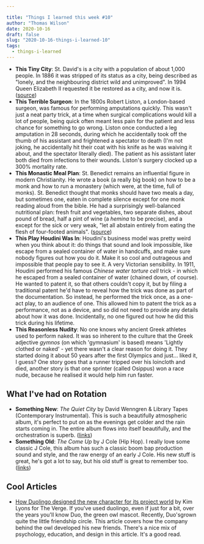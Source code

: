 ```yaml
---

title: "Things I learned this week #10"
author: "Thomas Wilson"
date: 2020-10-16
draft: false
slug: "2020-10-16-things-i-learned-10"
tags:
  - things-i-learned
---
```


- **This Tiny City**: St. David's is a city with a population of about 1,000 people. In 1886 it was stripped of its status as a city, being described as "lonely, and the neighbouring district wild and unimproved". In 1994 Queen Elizabeth II requested it be restored as a city, and now it is. ([source](https://en.wikipedia.org/wiki/St_Davids))
- **This Terrible Surgeon**: In the 1800s Robert Liston, a London-based surgeon, was famous for performing amputations quickly. This wasn't just a neat party trick, at a time when surgical complications would kill a lot of people, being quick often meant less pain for the patient and less chance for something to go wrong. Liston once conducted a leg amputation in 28 seconds, during which he accidentally took off the thumb of his assistant and frightened a spectator to death (I'm not joking, he accidentally hit their coat with his knife as he was waiving it about, and the spectator literally died). The patient as his assistant later both died from infections to their wounds. Liston's surgery clocked up a 300% mortality rate.
- **This Monastic Meal Plan**: St. Benedict remains an influential figure in modern Christianity. He wrote a book (a really big book) on how to be a monk and how to run a monastery (which were, at the time, full of monks). St. Benedict thought that monks should have two meals a day, but sometimes one, eaten in complete silence except for one monk reading aloud from the bible. He had a surprisingly well-balanced nutritional plan: fresh fruit and vegetables, two separate dishes, about pound of bread, half a pint of wine (a _hemina_ to be precise), and a except for the sick or very weak, "let all abstain entirely from eating the flesh of four-footed animals". ([source](https://en.wikipedia.org/wiki/Rule_of_Saint_Benedict))
- **This Play Houdini Was In**: Houdini's business model was pretty weird when you think about it: do things that sound and look impossible, like escape from a sealed container of water in handcuffs, and make sure nobody figures out how you do it. Make it so cool and outrageous and impossible that people pay to see it. A very Victorian sensibility. In 1911, Houdini performed his famous _Chinese water torture cell_ trick - in which he escaped from a sealed container of water (chained down, of course). He wanted to patent it, so that others couldn't copy it, but by filing a traditional patent he'd have to reveal how the trick was done as part of the documentation. So instead, he performed the trick once, as a one-act play, to an audience of one. This allowed him to patent the trick as a performance, not as a device, and so did not need to provide any details about how it was done. Incidentally, no one figured out how he did this trick during his lifetime.
- **This Reasonless Nudity**: No one knows why ancient Greek athletes used to perform naked. It was so inherent to the culture that the Greek adjective _gymnos_ (on which 'gymnasium' is based) means 'Lightly clothed or naked' - yet there wasn't a clear reason for doing it. They started doing it about 50 years after the first Olympics and just... liked it, I guess? One story goes that a runner tripped over his loincloth and died, another story is that one sprinter (called Osippus) won a race nude, because he realised it would help him run faster.

## What I've had on Rotation

- **Something New**: _The Quiet City_ by David Wenngren & Library Tapes (Contemporary Instrumental). This is such a beautifully atmospheric album, it's perfect to put on as the evenings get colder and the rain starts coming in. The entire album flows into itself beautifully, and the orchestration is superb. ([links](https://songwhip.com/librarytapes/the-quiet-city))
- **Something Old**: _The Come Up_ by J Cole (Hip Hop). I really love some classic J Cole, this album has such a classic boom bap production sound and style, and the raw energy of an early J Cole. His new stuff is great, he's got a lot to say, but his old stuff is great to remember too. ([links](https://songwhip.com/j-cole/the-come-up))

## Cool Articles

- [How Duolingo designed the new character for its project world](https://www.theverge.com/2020/9/26/21456628/duolingo-app-design-characters-language) by Kim Lyons for The Verge. If you've used duolingo, even if just for a bit, over the years you'll know Duo, the green owl mascot. Recently, Duo'sgrown quite the little friendship circle. This article covers how the company behind the owl developed his new friends. There's a nice mix of psychology, education, and design in this article. It's a good read.
